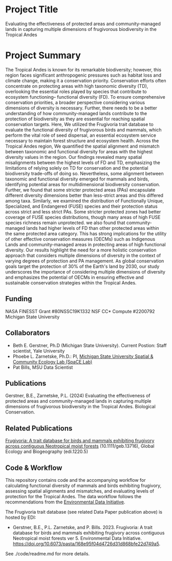 # Project Title
Evaluating the effectiveness of protected areas and community-managed lands in capturing multiple dimensions of frugivorous biodiversity in the Tropical Andes

# Project Summary
The Tropical Andes is known for its remarkable biodiversity; however, this region faces significant anthropogenic pressures such as habitat loss and climate change, making it a conservation priority. Conservation efforts often concentrate on protecting areas with high taxonomic diversity (TD), overlooking the essential roles played by species that contribute to ecosystem functioning– functional diversity (FD). To ensure comprehensive conservation priorities, a broader perspective considering various dimensions of diversity is necessary. Further, there needs to be a better understanding of how community-managed lands contribute to the protection of biodiversity as they are essential for reaching spatial conservation targets. Here, We utilized the Frugivoria trait database to evaluate the functional diversity of frugivorous birds and mammals, which perform the vital role of seed dispersal, an essential ecosystem service necessary to maintain forest structure and ecosystem health. Across the Tropical Andes region, We quantified the spatial alignment and mismatch between taxonomic and functional diversity for areas with the highest diversity values in the region. Our findings revealed many spatial misalignments between the highest levels of FD and TD, emphasizing the limitations of relying solely on TD for conservation and the potential biodiversity trade-offs of doing so. Nevertheless, some alignment between taxonomic and functional diversity emerged for mammals and birds, identifying potential areas for multidimensional biodiversity conservation. Further, we found that some stricter protected areas (PAs) encapsulate different diversity dimensions better than less-strict areas and this differed among taxa.  Similarly, we examined the distribution of Functionally Unique, Specialized, and Endangered (FUSE) species and their protection status across strict and less strict PAs. Some stricter protected zones had better coverage of FUSE species distributions, though many areas of high FUSE species richness remain unprotected. we also found that community-managed lands had higher levels of FD than other protected areas within the same protected area category. This has strong implications for the utility of other effective conservation measures (OECMs) such as Indigenous Lands and community-managed areas in protecting areas of high functional diversity. Our results highlight the need for a more holistic conservation approach that considers multiple dimensions of diversity in the context of varying degrees of protection and PA management. As global conservation goals target the protection of 30% of the Earth's land by 2030, our study underscores the importance of considering multiple dimensions of diversity and emphasizes the potential of OECMs in ensuring effective and sustainable conservation strategies within the Tropical Andes.

## Funding
NASA FINESST Grant #80NSSC19K1332
NSF CC* Compute #2200792
Michigan State University

## Collaborators
- Beth E. Gerstner, Ph.D (Michigan State University). Current Postion: Staff scientist, Yale University
- Phoebe L. Zarnetske, Ph.D.: PI, [Michigan State University Spatial & Community Ecology Lab (SpaCE Lab)](http://www.communityecologylab.com)
- Pat Bills, MSU Data Scientist

## Publications
Gerstner, B.E., Zarnetske, P.L. (2024) Evaluating the effectiveness of protected areas and community-managed lands in capturing multiple dimensions of frugivorous biodiversity in the Tropical Andes. Biological Conservation.

## Related Publications
[Frugivoria: A trait database for birds and mammals exhibiting frugivory across contiguous Neotropical moist forests](https://doi.org/10.1111/geb.13716) (10.1111/geb.13716), Global Ecology and Biogeography (edi.1220.5)

## Code & Workflow
This repository contains code and the accompanying workflow for calculating functional diversity of mammals and birds exhibiting frugivory, assessing spatial alignments and mismatches, and evaluating levels of protection for the Tropical Andes. The data workflow follows the recommendations from the [Environmental Data Initiative](http://www.environmentaldatainitiative.org). 

The Frugivoria trait database (see related Data Paper publication above) is hosted by EDI:  

- Gerstner, B.E., P.L. Zarnetske, and P. Bills. 2023. Frugivoria: A trait database for birds and mammals exhibiting frugivory across contiguous Neotropical moist forests ver 5. Environmental Data Initiative. https://doi.org/10.6073/pasta/168e95f04d4726d31d868bfe22d749a5.

See ./code/readme.md for more details.
